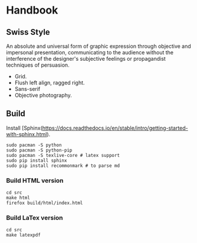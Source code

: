 # Handbook

## Swiss Style

An absolute and universal form of graphic expression through objective and impersonal presentation, communicating to the audience without the interference of the designer's subjective feelings or propagandist techniques of persuasion.

- Grid.
- Flush left align, ragged right.
- Sans-serif
- Objective photography.

## Build

Install [Sphinx(https://docs.readthedocs.io/en/stable/intro/getting-started-with-sphinx.html).

```
sudo pacman -S python
sudo pacman -S python-pip
sudo pacman -S texlive-core # latex support
sudo pip install sphinx
sudo pip install recommonmark # to parse md
```

### Build HTML version

```
cd src
make html
firefox build/html/index.html
```

### Build LaTex version

```
cd src
make latexpdf
```

